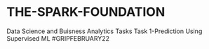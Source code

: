 # THE-SPARK-FOUNDATION
Data Science and Buisness Analytics Tasks 
Task 1-Prediction Using Supervised ML 
#GRIPFEBRUARY22
